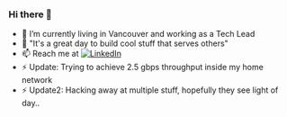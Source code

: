 ### Hi there 👋

- 🦠 I’m currently living in Vancouver and working as a Tech Lead
- 💬 "It's a great day to build cool stuff that serves others"
- 📫 Reach me at <a href="https://www.linkedin.com/in/jaideep2/"><img src="https://img.shields.io/badge/LinkedIn--_.svg?style=social&logo=linkedin" alt="LinkedIn"></a> 
- ⚡ Update: Trying to achieve 2.5 gbps throughput inside my home network
- ⚡ Update2: Hacking away at multiple stuff, hopefully they see light of day..
